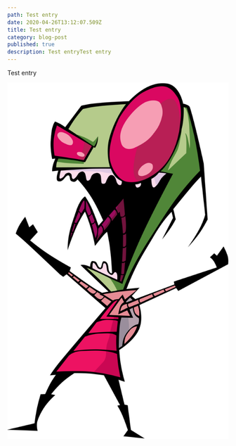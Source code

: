 ```yaml
---
path: Test entry
date: 2020-04-26T13:12:07.509Z
title: Test entry
category: blog-post
published: true
description: Test entryTest entry
---
```


Test entry

![](art_zimyelling.png)

